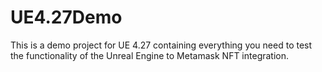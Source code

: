 # UE4.27Demo
This is a demo project for UE 4.27 containing everything you need to test the functionality of the Unreal Engine to Metamask NFT integration.
